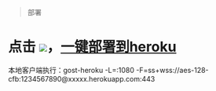 > 部署
# 点击 [![](https://www.herokucdn.com/deploy/button.png)](https://heroku.com/deploy?template=https://github.com/xuiv01/gost-heroku)，[一键部署到heroku](https://heroku.com/deploy?template=https://github.com/xuiv01/gost-heroku)

本地客户端执行：gost-heroku -L=:1080 -F=ss+wss://aes-128-cfb:1234567890\@xxxxx.herokuapp.com:443
